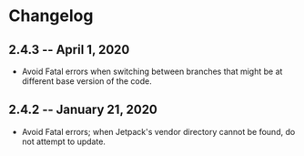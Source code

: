 # Changelog

## 2.4.3 -- April 1, 2020

- Avoid Fatal errors when switching between branches that might be at different base version of the code.

## 2.4.2 -- January 21, 2020

- Avoid Fatal errors; when Jetpack's vendor directory cannot be found, do not attempt to update.
